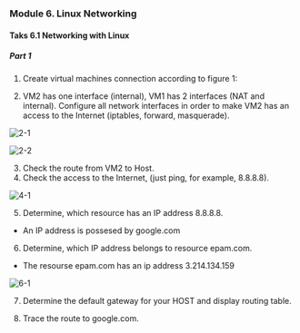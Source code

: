 ### Module 6. Linux Networking
#### Taks 6.1 Networking with Linux
##### Part 1

1. Create virtual machines connection according to figure 1:

2. VM2 has one interface (internal), VM1 has 2 interfaces (NAT and internal). Configure all network
interfaces in order to make VM2 has an access to the Internet (iptables, forward, masquerade).

![2-1]()

![2-2]()

3. Check the route from VM2 to Host.
4. Check the access to the Internet, (just ping, for example, 8.8.8.8).

![4-1]()

5. Determine, which resource has an IP address 8.8.8.8.

- An IP address is possesed by google.com

6. Determine, which IP address belongs to resource epam.com.

 - The resourse epam.com has an ip address 3.214.134.159

 ![6-1]()


7. Determine the default gateway for your HOST and display routing table.

8. Trace the route to google.com.
